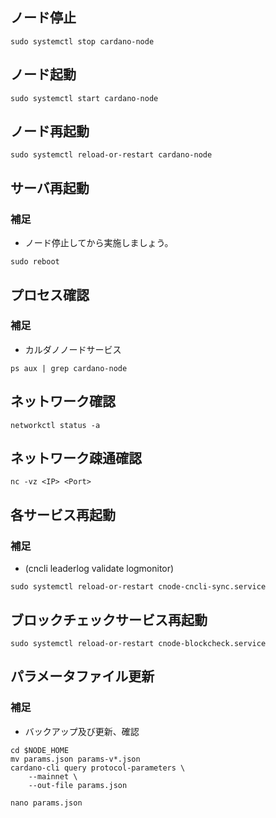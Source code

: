 ## ノード停止
```
sudo systemctl stop cardano-node
```

## ノード起動
```
sudo systemctl start cardano-node
```

## ノード再起動
```
sudo systemctl reload-or-restart cardano-node
```

## サーバ再起動
### 補足
- ノード停止してから実施しましょう。
```
sudo reboot
```

## プロセス確認
### 補足
- カルダノノードサービス
```
ps aux | grep cardano-node
```

## ネットワーク確認
```
networkctl status -a
```

## ネットワーク疎通確認
```
nc -vz <IP> <Port>
```

## 各サービス再起動
### 補足
- (cncli leaderlog validate logmonitor)
```
sudo systemctl reload-or-restart cnode-cncli-sync.service
```

## ブロックチェックサービス再起動
```
sudo systemctl reload-or-restart cnode-blockcheck.service
```

## パラメータファイル更新
### 補足
- バックアップ及び更新、確認
```
cd $NODE_HOME
mv params.json params-v*.json
cardano-cli query protocol-parameters \
    --mainnet \
    --out-file params.json
```
````nano params.json````
